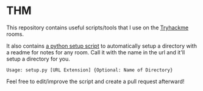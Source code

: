 # THM

This repository contains useful scripts/tools that I use on the [Tryhackme](https://tryhackme.com/) rooms.

It also contains [a python setup script](setup.py) to automatically setup a directory with a readme for notes for any room. Call it with the name in the url and it'll setup a directory for you.  

`Usage: setup.py [URL Extension] {Optional: Name of Directory}`

Feel free to edit/improve the script and create a pull request afterward!
